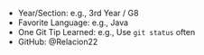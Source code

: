- Year/Section: e.g., 3rd Year / G8
- Favorite Language: e.g., Java
- One Git Tip Learned: e.g., Use `git status` often
- GitHub: @Relacion22
